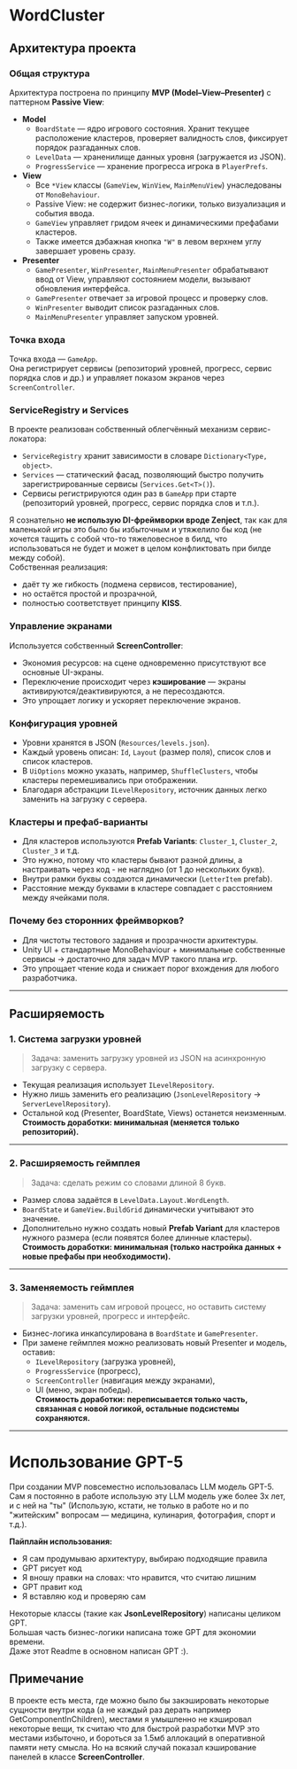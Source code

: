 # WordCluster

## Архитектура проекта

### Общая структура
Архитектура построена по принципу **MVP (Model–View–Presenter)** с паттерном **Passive View**:
- **Model**  
  - `BoardState` — ядро игрового состояния. Хранит текущее расположение кластеров, проверяет валидность слов, фиксирует порядок разгаданных слов.  
  - `LevelData` — храненилище данных уровня (загружается из JSON).  
  - `ProgressService` — хранение прогресса игрока в `PlayerPrefs`.
- **View**  
  - Все `*View` классы (`GameView`, `WinView`, `MainMenuView`) унаследованы от `MonoBehaviour`.  
  - Passive View: не содержит бизнес-логики, только визуализация и события ввода.  
  - `GameView` управляет гридом ячеек и динамическими префабами кластеров.  
  - Также имеется дэбажная кнопка `"W"` в левом верхнем углу завершает уровень сразу.
- **Presenter**  
  - `GamePresenter`, `WinPresenter`, `MainMenuPresenter` обрабатывают ввод от View, управляют состоянием модели, вызывают обновления интерфейса.  
  - `GamePresenter` отвечает за игровой процесс и проверку слов.  
  - `WinPresenter` выводит список разгаданных слов.  
  - `MainMenuPresenter` управляет запуском уровней.

### Точка входа
Точка входа — `GameApp`.  
Она регистрирует сервисы (репозиторий уровней, прогресс, сервис порядка слов и др.) и управляет показом экранов через `ScreenController`.

### ServiceRegistry и Services

В проекте реализован собственный облегчённый механизм сервис-локатора:  
- `ServiceRegistry` хранит зависимости в словаре `Dictionary<Type, object>`.  
- `Services` — статический фасад, позволяющий быстро получить зарегистрированные сервисы (`Services.Get<T>()`).  
- Сервисы регистрируются один раз в `GameApp` при старте (репозиторий уровней, прогресс, сервис порядка слов и т.п.).  

Я сознательно **не использую DI-фреймворки вроде Zenject**, так как для маленькой игры это было бы избыточным и утяжелило бы код (не хочется тащить с собой что-то тяжеловесное в билд, что использоваться не будет и может в целом конфликтовать при билде между собой).  
Собственная реализация:  
- даёт ту же гибкость (подмена сервисов, тестирование),  
- но остаётся простой и прозрачной,  
- полностью соответствует принципу **KISS**.  

### Управление экранами
Используется собственный **ScreenController**:  
- Экономия ресурсов: на сцене одновременно присутствуют все основные UI-экраны.  
- Переключение происходит через **кэширование** — экраны активируются/деактивируются, а не пересоздаются.  
- Это упрощает логику и ускоряет переключение экранов.

### Конфигурация уровней
- Уровни хранятся в JSON (`Resources/levels.json`).  
- Каждый уровень описан: `Id`, `Layout` (размер поля), список слов и список кластеров.  
- В `UiOptions` можно указать, например, `ShuffleClusters`, чтобы кластеры перемешивались при отображении.  
- Благодаря абстракции `ILevelRepository`, источник данных легко заменить на загрузку с сервера.

### Кластеры и префаб-варианты
- Для кластеров используются **Prefab Variants**: `Cluster_1`, `Cluster_2`, `Cluster_3` и т.д.  
- Это нужно, потому что кластеры бывают разной длины, а настраивать через код - не наглядно (от 1 до нескольких букв).  
- Внутри рамки буквы создаются динамически (`LetterItem` prefab).  
- Расстояние между буквами в кластере совпадает с расстоянием между ячейками поля.

### Почему без сторонних фреймворков?
- Для чистоты тестового задания и прозрачности архитектуры.  
- Unity UI + стандартные MonoBehaviour + минимальные собственные сервисы → достаточно для задач MVP такого плана игр.  
- Это упрощает чтение кода и снижает порог вхождения для любого разработчика.

---

## Расширяемость

### 1. Система загрузки уровней
> Задача: заменить загрузку уровней из JSON на асинхронную загрузку с сервера.  

- Текущая реализация использует `ILevelRepository`.  
- Нужно лишь заменить его реализацию (`JsonLevelRepository` → `ServerLevelRepository`).  
- Остальной код (Presenter, BoardState, Views) останется неизменным.  
**Стоимость доработки: минимальная (меняется только репозиторий).**

---

### 2. Расширяемость геймплея
> Задача: сделать режим со словами длиной 8 букв.  

- Размер слова задаётся в `LevelData.Layout.WordLength`.  
- `BoardState` и `GameView.BuildGrid` динамически учитывают это значение.  
- Дополнительно нужно создать новый **Prefab Variant** для кластеров нужного размера (если появятся более длинные кластеры).  
**Стоимость доработки: минимальная (только настройка данных + новые префабы при необходимости).**

---

### 3. Заменяемость геймплея
> Задача: заменить сам игровой процесс, но оставить систему загрузки уровней, прогресс и интерфейс.  

- Бизнес-логика инкапсулирована в `BoardState` и `GamePresenter`.  
- При замене геймплея можно реализовать новый Presenter и модель, оставив:  
  - `ILevelRepository` (загрузка уровней),  
  - `ProgressService` (прогресс),  
  - `ScreenController` (навигация между экранами),  
  - UI (меню, экран победы).  
**Стоимость доработки: переписывается только часть, связанная с новой логикой, остальные подсистемы сохраняются.**

---

# Использование GPT-5
При создании MVP повсеместно использовалась LLM модель GPT-5.  
Сам я постоянно в работе использую эту LLM модель уже более 3х лет, и с ней на "ты" (Использую, кстати, не только в работе но и по "житейским" вопросам — медицина, кулинария, фотография, спорт и т.д.).  

**Пайплайн использования:**  
- Я сам продумываю архитектуру, выбираю подходящие правила  
- GPT рисует код  
- Я вношу правки на словах: что нравится, что считаю лишним  
- GPT правит код  
- Я вставляю код и проверяю сам  

Некоторые классы (такие как **JsonLevelRepository**) написаны целиком GPT.  
Большая часть бизнес-логики написана тоже GPT для экономии времени.  
Даже этот Readme в основном написан GPT :).  

## Примечание
В проекте есть места, где можно было бы закэшировать некоторые сущности внутри кода (а не каждый раз дерать например GetComponentInChildren), местами я умышленно не кэшировал некоторые вещи, тк считаю что для быстрой разработки MVP это местами избыточно,
и бороться за 1.5мб аллокаций в оперативной памяти нету смысла. Но на всякий случай показал кэширование панелей в классе **ScreenController**.


